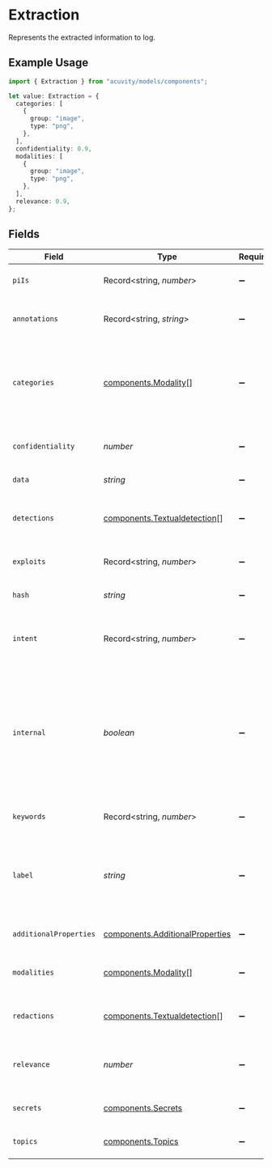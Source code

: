 # Extraction

Represents the extracted information to log.

## Example Usage

```typescript
import { Extraction } from "acuvity/models/components";

let value: Extraction = {
  categories: [
    {
      group: "image",
      type: "png",
    },
  ],
  confidentiality: 0.9,
  modalities: [
    {
      group: "image",
      type: "png",
    },
  ],
  relevance: 0.9,
};
```

## Fields

| Field                                                                                                                                                    | Type                                                                                                                                                     | Required                                                                                                                                                 | Description                                                                                                                                              | Example                                                                                                                                                  |
| -------------------------------------------------------------------------------------------------------------------------------------------------------- | -------------------------------------------------------------------------------------------------------------------------------------------------------- | -------------------------------------------------------------------------------------------------------------------------------------------------------- | -------------------------------------------------------------------------------------------------------------------------------------------------------- | -------------------------------------------------------------------------------------------------------------------------------------------------------- |
| `piIs`                                                                                                                                                   | Record<string, *number*>                                                                                                                                 | :heavy_minus_sign:                                                                                                                                       | The PIIs found during classification.                                                                                                                    |                                                                                                                                                          |
| `annotations`                                                                                                                                            | Record<string, *string*>                                                                                                                                 | :heavy_minus_sign:                                                                                                                                       | Annotations attached to the extraction.                                                                                                                  |                                                                                                                                                          |
| `categories`                                                                                                                                             | [components.Modality](../../models/components/modality.md)[]                                                                                             | :heavy_minus_sign:                                                                                                                                       | The categories are remapping of the modalities in a more human friendly way.                                                                             |                                                                                                                                                          |
| `confidentiality`                                                                                                                                        | *number*                                                                                                                                                 | :heavy_minus_sign:                                                                                                                                       | The level of general confidentiality of the input.                                                                                                       | 0.9                                                                                                                                                      |
| `data`                                                                                                                                                   | *string*                                                                                                                                                 | :heavy_minus_sign:                                                                                                                                       | The data extracted.                                                                                                                                      |                                                                                                                                                          |
| `detections`                                                                                                                                             | [components.Textualdetection](../../models/components/textualdetection.md)[]                                                                             | :heavy_minus_sign:                                                                                                                                       | The detections found while applying policies.                                                                                                            |                                                                                                                                                          |
| `exploits`                                                                                                                                               | Record<string, *number*>                                                                                                                                 | :heavy_minus_sign:                                                                                                                                       | The various exploits attempts.                                                                                                                           |                                                                                                                                                          |
| `hash`                                                                                                                                                   | *string*                                                                                                                                                 | :heavy_minus_sign:                                                                                                                                       | The hash of the extraction.                                                                                                                              |                                                                                                                                                          |
| `intent`                                                                                                                                                 | Record<string, *number*>                                                                                                                                 | :heavy_minus_sign:                                                                                                                                       | The estimated intent embodied into the text.                                                                                                             |                                                                                                                                                          |
| `internal`                                                                                                                                               | *boolean*                                                                                                                                                | :heavy_minus_sign:                                                                                                                                       | If true, this extraction is for internal use only. This can be used by agentic<br/>systems to mark an extraction as internal only as opposed to user facing. |                                                                                                                                                          |
| `keywords`                                                                                                                                               | Record<string, *number*>                                                                                                                                 | :heavy_minus_sign:                                                                                                                                       | The keywords found during classification.                                                                                                                |                                                                                                                                                          |
| `label`                                                                                                                                                  | *string*                                                                                                                                                 | :heavy_minus_sign:                                                                                                                                       | A means of distinguishing what was extracted, such as prompt, input file or<br/>code.                                                                    |                                                                                                                                                          |
| `additionalProperties`                                                                                                                                   | [components.AdditionalProperties](../../models/components/additionalproperties.md)                                                                       | :heavy_minus_sign:                                                                                                                                       | The language of the classification.                                                                                                                      |                                                                                                                                                          |
| `modalities`                                                                                                                                             | [components.Modality](../../models/components/modality.md)[]                                                                                             | :heavy_minus_sign:                                                                                                                                       | The modalities of data detected in the data.                                                                                                             |                                                                                                                                                          |
| `redactions`                                                                                                                                             | [components.Textualdetection](../../models/components/textualdetection.md)[]                                                                             | :heavy_minus_sign:                                                                                                                                       | The redactions that has been performed.                                                                                                                  |                                                                                                                                                          |
| `relevance`                                                                                                                                              | *number*                                                                                                                                                 | :heavy_minus_sign:                                                                                                                                       | The level of general organization relevance of the input.                                                                                                | 0.9                                                                                                                                                      |
| `secrets`                                                                                                                                                | [components.Secrets](../../models/components/secrets.md)                                                                                                 | :heavy_minus_sign:                                                                                                                                       | The secrets found during classification.                                                                                                                 |                                                                                                                                                          |
| `topics`                                                                                                                                                 | [components.Topics](../../models/components/topics.md)                                                                                                   | :heavy_minus_sign:                                                                                                                                       | The topic of the classification.                                                                                                                         |                                                                                                                                                          |